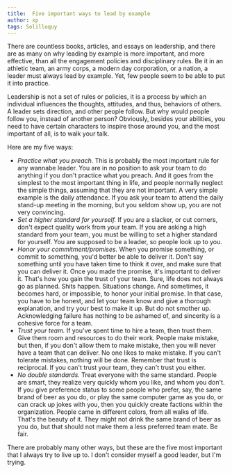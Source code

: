 ```yaml
---
title:  Five important ways to lead by example
author: xp
tags: Solilloquy
---
```

There are countless books, articles, and essays on leadership, and there are as many on why leading by example is more important, and more effective, than all the engagement policies and disciplinary rules. Be it in an athletic team, an army corps, a modern day corporation, or a nation, a leader must always lead by example. Yet, few people seem to be able to put it into practice.

Leadership is not a set of rules or policies, it is a process by which an individual influences the thoughts, attitudes, and thus, behaviors of others. A leader sets direction, and other people follow. But why would people follow you, instead of another person? Obviously, besides your abilities, you need to have certain characters to inspire those around you, and the most important of all, is to walk your talk.

Here are my five ways:

- *Practice what you preach.* This is probably the most important rule for any wannabe leader. You are in no position to ask your team to do anything if you don't practice what you preach. And it goes from the simplest to the most important thing in life, and people normally neglect the simple things, assuming that they are not important. A very simple example is the daily attendance. If you ask your team to attend the daily stand-up meeting in the morning, but you seldom show up, you are not very convincing.
- *Set a higher standard for yourself.* If you are a slacker, or cut corners, don't expect quality work from your team. If you are asking a high standard from your team, you must be willing to set a higher standard for yourself. You are supposed to be a leader, so people look up to you.
- *Honor your commitment/promises.* When you promise something, or commit to something, you'd better be able to deliver it. Don't say something until you have taken time to think it over, and make sure that you can deliver it. Once you made the promise, it's important to deliver it. That's how you gain the trust of your team. Sure, life does not always go as planned. Shits happen. Situations change. And sometimes, it becomes hard, or impossible, to honor your initial promise. In that case, you have to be honest, and let your team know and give a thorough explanation, and try your best to make it up. But do not smother up. Acknowledging failure has nothing to be ashamed of, and sincerity is a cohesive force for a team.
- *Trust your team.* If you've spent time to hire a team, then trust them. Give them room and resources to do their work. People make mistake, but then, if you don't allow them to make mistake, then you will never have a team that can deliver. No one likes to make mistake. If you can't tolerate mistakes, nothing will be done. Remember that trust is reciprocal. If you can't trust your team, they can't trust you either.
- *No double standards.* Treat everyone with the same standard. People are smart, they realize very quickly whom you like, and whom you don't. If you give preference status to some people who prefer, say, the same brand of beer as you do, or play the same computer game as you do, or can crack up jokes with you, then you quickly create factions within the organization. People came in different colors, from all walks of life. That's the beauty of it. They might not drink the same brand of beer as you do, but that should not make them a less preferred team mate. Be fair.

There are probably many other ways, but these are the five most important that I always try to live up to. I don't consider myself a good leader, but I'm trying.
